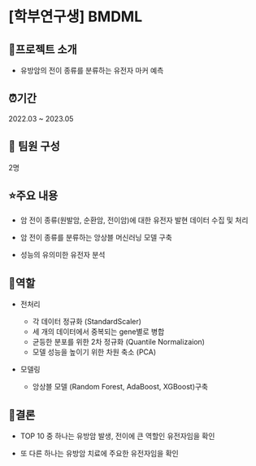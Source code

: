 # [학부연구생] BMDML

## 📕프로젝트 소개

- 유방암의 전이 종류를 분류하는 유전자 마커 예측

## ⏰기간

2022.03 ~ 2023.05

## 👥 팀원 구성

2명

## ⭐주요 내용

- 암 전이 종류(원발암, 순환암, 전이암)에 대한 유전자 발현 데이터 수집 및 처리

- 암 전이 종류를 분류하는 앙상블 머신러닝 모델 구축

- 성능의 유의미한 유전자 분석

## 👤역할

- 전처리

  - 각 데이터 정규화 (StandardScaler)
  - 세 개의 데이터에서 중복되는 gene별로 병합
  - 균등한 분포를 위한 2차 정규화 (Quantile Normalizaion)
  - 모델 성능을 높이기 위한 차원 축소 (PCA)

- 모델링

  - 앙상블 모델 (Random Forest, AdaBoost, XGBoost)구축

## 🧩결론

- TOP 10 중 하나는 유방암 발생, 전이에 큰 역할인 유전자임을 확인

- 또 다른 하나는 유방암 치료에 주요한 유전자임을 확인
